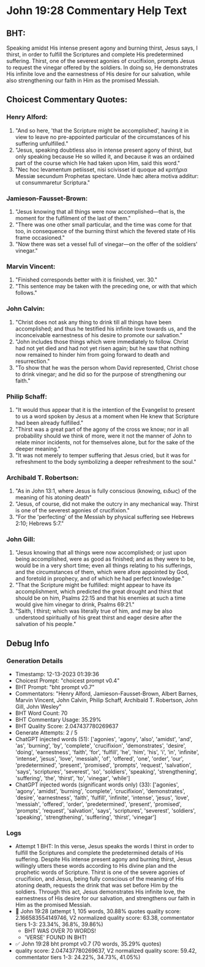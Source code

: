 # John 19:28 Commentary Help Text

## BHT:
Speaking amidst His intense present agony and burning thirst, Jesus says, I thirst, in order to fulfill the Scriptures and complete His predetermined suffering. Thirst, one of the severest agonies of crucifixion, prompts Jesus to request the vinegar offered by the soldiers. In doing so, He demonstrates His infinite love and the earnestness of His desire for our salvation, while also strengthening our faith in Him as the promised Messiah.

## Choicest Commentary Quotes:
### Henry Alford:
1. "And so here, 'that the Scripture might be accomplished', having it in view to leave no pre-appointed particular of the circumstances of his suffering unfulfilled."
2. "Jesus, speaking doubtless also in intense present agony of thirst, but only speaking because He so willed it, and because it was an ordained part of the course which He had taken upon Him, said this word."
3. "Nec hoc levamentum petiisset, nisi scivisset id quoque ad κριτήρια Messiæ secundum Prophetas spectare. Unde hæc altera motiva additur: ut consummaretur Scriptura."

### Jamieson-Fausset-Brown:
1. "Jesus knowing that all things were now accomplished—that is, the moment for the fulfilment of the last of them."
2. "There was one other small particular, and the time was come for that too, in consequence of the burning thirst which the fevered state of His frame occasioned."
3. "Now there was set a vessel full of vinegar—on the offer of the soldiers' vinegar."

### Marvin Vincent:
1. "Finished corresponds better with it is finished, ver. 30."
2. "This sentence may be taken with the preceding one, or with that which follows."

### John Calvin:
1. "Christ does not ask any thing to drink till all things have been accomplished; and thus he testified his infinite love towards us, and the inconceivable earnestness of his desire to promote our salvation."
2. "John includes those things which were immediately to follow. Christ had not yet died and had not yet risen again; but he saw that nothing now remained to hinder him from going forward to death and resurrection."
3. "To show that he was the person whom David represented, Christ chose to drink vinegar; and he did so for the purpose of strengthening our faith."

### Philip Schaff:
1. "It would thus appear that it is the intention of the Evangelist to present to us a word spoken by Jesus at a moment when He knew that Scripture had been already fulfilled."
2. "Thirst was a great part of the agony of the cross we know; nor in all probability should we think of more, were it not the manner of John to relate minor incidents, not for themselves alone, but for the sake of the deeper meaning."
3. "It was not merely to temper suffering that Jesus cried, but it was for refreshment to the body symbolizing a deeper refreshment to the soul."

### Archibald T. Robertson:
1. "As in John 13:1, where Jesus is fully conscious (knowing, ειδως) of the meaning of his atoning death"
2. "Jesus, of course, did not make the outcry in any mechanical way. Thirst is one of the severest agonies of crucifixion."
3. "For the 'perfecting' of the Messiah by physical suffering see Hebrews 2:10; Hebrews 5:7."

### John Gill:
1. "Jesus knowing that all things were now accomplished; or just upon being accomplished, were as good as finished; and as they were to be, would be in a very short time; even all things relating to his sufferings, and the circumstances of them, which were afore appointed by God, and foretold in prophecy, and of which he had perfect knowledge."
2. "That the Scripture might be fulfilled: might appear to have its accomplishment, which predicted the great drought and thirst that should be on him, Psalms 22:15 and that his enemies at such a time would give him vinegar to drink, Psalms 69:21."
3. "Saith, I thirst; which was literally true of him, and may be also understood spiritually of his great thirst and eager desire after the salvation of his people."


## Debug Info
### Generation Details
- Timestamp: 12-13-2023 01:39:36
- Choicest Prompt: "choicest prompt v0.4"
- BHT Prompt: "bht prompt v0.7"
- Commentators: "Henry Alford, Jamieson-Fausset-Brown, Albert Barnes, Marvin Vincent, John Calvin, Philip Schaff, Archibald T. Robertson, John Gill, John Wesley"
- BHT Word Count: 70
- BHT Commentary Usage: 35.29%
- BHT Quality Score: 2.047437780269637
- Generate Attempts: 2 / 5
- ChatGPT injected words (51):
	['agonies', 'agony', 'also', 'amidst', 'and', 'as', 'burning', 'by', 'complete', 'crucifixion', 'demonstrates', 'desire', 'doing', 'earnestness', 'faith', 'for', 'fulfill', 'he', 'him', 'his', 'i', 'in', 'infinite', 'intense', 'jesus', 'love', 'messiah', 'of', 'offered', 'one', 'order', 'our', 'predetermined', 'present', 'promised', 'prompts', 'request', 'salvation', 'says', 'scriptures', 'severest', 'so', 'soldiers', 'speaking', 'strengthening', 'suffering', 'the', 'thirst', 'to', 'vinegar', 'while']
- ChatGPT injected words (significant words only) (33):
	['agonies', 'agony', 'amidst', 'burning', 'complete', 'crucifixion', 'demonstrates', 'desire', 'earnestness', 'faith', 'fulfill', 'infinite', 'intense', 'jesus', 'love', 'messiah', 'offered', 'order', 'predetermined', 'present', 'promised', 'prompts', 'request', 'salvation', 'says', 'scriptures', 'severest', 'soldiers', 'speaking', 'strengthening', 'suffering', 'thirst', 'vinegar']

### Logs
- Attempt 1 BHT: In this verse, Jesus speaks the words I thirst in order to fulfill the Scriptures and complete the predetermined details of His suffering. Despite His intense present agony and burning thirst, Jesus willingly utters these words according to His divine plan and the prophetic words of Scripture. Thirst is one of the severe agonies of crucifixion, and Jesus, being fully conscious of the meaning of His atoning death, requests the drink that was set before Him by the soldiers. Through this act, Jesus demonstrates His infinite love, the earnestness of His desire for our salvation, and strengthens our faith in Him as the promised Messiah.
- 🔄 John 19:28 (attempt 1, 105 words, 30.88% quotes quality score: 2.166583554149746, V2 normalized quality score: 63.38, commentator tiers 1-3: 23.34%, 36.8%, 39.86%) 
	- BHT WAS OVER 70 WORDS! 
	- 'VERSE' FOUND IN BHT!
- ✅ John 19:28 bht prompt v0.7 (70 words, 35.29% quotes)
- quality score: 2.047437780269637, V2 normalized quality score: 59.42, commentator tiers 1-3: 24.22%, 34.73%, 41.05%)